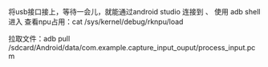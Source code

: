 将usb接口接上，等待一会儿，就能通过android studio 连接到
、
使用 adb shell 进入
查看npu占用：cat /sys/kernel/debug/rknpu/load

拉取文件：adb pull /sdcard/Android/data/com.example.capture_input_ouput/process_input.pcm